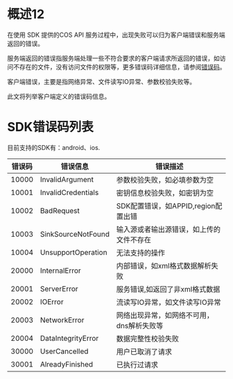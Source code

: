 # 概述12

在使用 SDK 提供的COS API 服务过程中，出现失败可以归为客户端错误和服务端返回的错误。

服务端返回的错误指服务端处理一些不符合要求的客户端请求所返回的错误，如访问不存在的文件，没有访问文件的权限等，更多错误码详细信息，请参阅[错误码](https://cloud.tencent.com/document/product/436/7730)。

客户端错误，主要是指网络异常、文件读写IO异常、参数校验失败等。

此文将列举客户端定义的错误码信息。

# SDK错误码列表
目前支持的SDK有：android、ios.

|错误码|错误信息|错误描述|
| ------ |--------- | ---- |
|10000|InvalidArgument|参数校验失败，如必填参数为空|
|10001|InvalidCredentials|密钥信息校验失败，如密钥为空|
|10002|BadRequest|SDK配置错误，如APPID,region配置出错|
|10003|SinkSourceNotFound|输入源或者输出源错误，如上传的文件不存在|
|10004|UnsupportOperation| 无法支持的操作|
|20000|InternalError|内部错误，如xml格式数据解析失败|
|20001|ServerError|服务错误,如返回了非xml格式数据|
|20002|IOError|流读写IO异常，如文件读写IO异常|
|20003|NetworkError|网络出现异常，如网络不可用，dns解析失败等|
|20004|DataIntegrityError|数据完整性校验失败|
|30000|UserCancelled|用户已取消了请求|
|30001|AlreadyFinished|已执行过请求|

